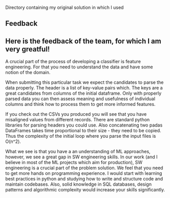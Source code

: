 Directory containing my original solution in which I used


## Feedback ##

Here is the feedback of the team, for which I am very greatful!
---

A crucial part of the process of developing a classifier is feature engineering. For that you need to understand the data and have some notion of the domain.

When submitting this particular task we expect the candidates to parse the data properly. The header is a list of key-value pairs which. The keys are a great candidates from columns of the initial dataframe. Only with properly parsed data you can then assess meaning and usefulness of individual columns and think how to process them to get more informed features.

If you check out the CSVs you produced you will see that you have misaligned values from different records. There are standard python libraries for parsing headers you could use. Also concatenating two padas DataFrames takes time proportional to their size - they need to be copied. Thus the complexity of the initial loop where you parse the input files is O(n^2).

What we see is that you have a an understanding of ML approaches, however, we see a great gap in SW engineering skills. In our work (and I believe in most of the ML projects which aim for production), SW engineering is a crucial part of the problem solution. We feel that you need to get more hands on programming experience. I would start with learning best practices in python and studying how to write and structure code and maintain codebases. Also, solid knowledge in SQL databases, design patterns and algorithmic complexity would increase your skills significantly.
